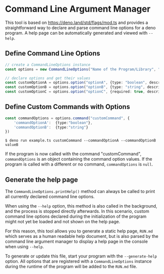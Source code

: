 # Command Line Argument Manager

This tool is based on <https://deno.land/std/flags/mod.ts> and provides a straightforward way to declare and parse command line options for a deno program.
A help page can be automatically generated and viewed with `--help`.

## Define Command Line Options

```typescript
// create a CommandLineOptions instance
const options = new CommandLineOptions("Name of the Program/Library", "Describe what this program does");

// declare options and get their values
const customOptionA = options.option("optionA", {type: "boolean", description:"Describe what this option does"})
const customOptionB = options.option("optionB", {type: "string", description:"Describe what this option does", default: "default value"})
const customOptionC = options.option("optionC", {required: true, description:"Describe what this option does"})
```

## Define Custom Commands with Options

```typescript
const commandOptions = options.command("customCommand", {
    'commandOptionA':  {type:"boolean"},
    'commandOptionB':  {type:"string"}
})
```
```shell
$ deno run example.ts customCommand --commandOptionA --commandOptionB valueB
```
If the program is now called with the command "customCommand", `commandOptions` is an object containing the command option values.
If the program is called with a different or no command, `commandOptions` is `null`.


## Generate the help page

The `CommandLineOptions.printHelp()` method can always be called to print all currently declared command line options.

When using the `--help` option, this method is also called in the background, and the process is stopped directly afterwards.
In this scenario, custom command line options declared during the initialization of the program might not yet be loaded and not shown on the help page.

For this reason, this tool allows you to generate a static help page, `RUN.md` which serves as a human readable help document, but is
also parsed by the command line argument manager to display a help page in the console when using `--help`.

To generate or update this file, start your program with the `--generate-help` option.
All options that are registered with a `CommandLineOptions` instance during the runtime of the program will be added to the `RUN.md` file.